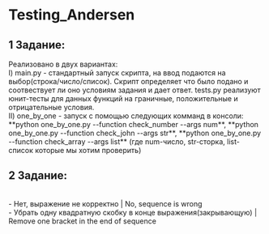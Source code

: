 # Testing_Andersen
<h2>1 Задание:</h2>
Реализовано в двух вариантах:
<br>
I) main.py - стандартный запуск скрипта, на ввод подаются на выбор(строка/число/список). Скрипт определяет что было подано и соотвествует ли оно условиям задания и дает ответ. tests.py реализуют юнит-тесты для данных функций на граничные, положительные и отрицательные условия.
<br>
II) one_by_one - запуск с помощью следующих комманд в консоли: **python one_by_one.py --function check_number --args num**, **python one_by_one.py --function check_john --args str**, **python one_by_one.py --function check_array --args list**  (где num-число, str-сторка, list-список которые мы хотим проверить)

<h2>2 Задание:</h2>
<br>
- Нет, выражение не корректно | No, sequence is wrong
<br>
- Убрать одну квадратную скобку в конце выражения(закрывающую) | Remove one bracket in the end of sequence
